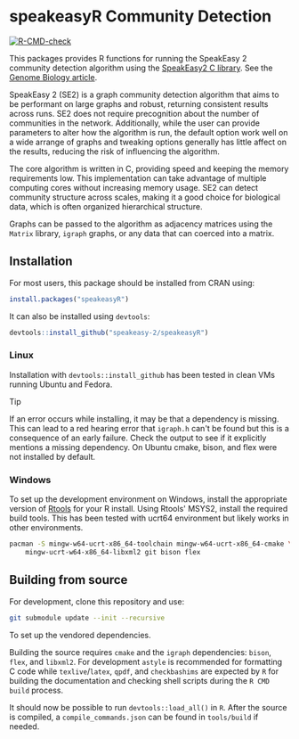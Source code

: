 # speakeasyR Community Detection
  [![R-CMD-check](https://github.com/SpeakEasy-2/speakeasyR/actions/workflows/R-CMD-check.yaml/badge.svg)](https://github.com/SpeakEasy-2/speakeasyR/actions/workflows/R-CMD-check.yaml)

This packages provides R functions for running the SpeakEasy 2 community detection algorithm using the [SpeakEasy2 C library](https://github.com/speakeasy-2/libspeakeasy2). See the [Genome Biology article](https://genomebiology.biomedcentral.com/articles/10.1186/s13059-023-03062-0).

SpeakEasy 2 (SE2) is a graph community detection algorithm that aims to be performant on large graphs and robust, returning consistent results across runs. SE2 does not require precognition about the number of communities in the network. Additionally, while the user can provide parameters to alter how the algorithm is run, the default option work well on a wide arrange of graphs and tweaking options generally has little affect on the results, reducing the risk of influencing the algorithm.

The core algorithm is written in C, providing speed and keeping the memory requirements low. This implementation can take advantage of multiple computing cores without increasing memory usage. SE2 can detect community structure across scales, making it a good choice for biological data, which is often organized hierarchical structure.

Graphs can be passed to the algorithm as adjacency matrices using the `Matrix` library, `igraph` graphs, or any data that can coerced into a matrix.

## Installation

For most users, this package should be installed from CRAN using:

``` r
install.packages("speakeasyR")
```

It can also be installed using `devtools`:

``` r
devtools::install_github("speakeasy-2/speakeasyR")
```

### Linux

Installation with `devtools::install_github` has been tested in clean VMs running Ubuntu and Fedora.

> [!TIP]
> If an error occurs while installing, it may be that a dependency is missing. This can lead to a red hearing error that `igraph.h` can't be found but this is a consequence of an early failure. Check the output to see if it explicitly mentions a missing dependency. On Ubuntu cmake, bison, and flex were not installed by default.

### Windows

To set up the development environment on Windows, install the appropriate version of [Rtools](https://cran.r-project.org/bin/windows/Rtools/) for your R install. Using Rtools' MSYS2, install the required build tools. This has been tested with ucrt64 environment but likely works in other environments.

```bash
pacman -S mingw-w64-ucrt-x86_64-toolchain mingw-w64-ucrt-x86_64-cmake \
	mingw-ucrt-w64-x86_64-libxml2 git bison flex
```

## Building from source

For development, clone this repository and use:

```bash
git submodule update --init --recursive
```

To set up the vendored dependencies.

Building the source requires `cmake` and the `igraph` dependencies: `bison`, `flex`, and `libxml2`. For development `astyle` is recommended for formatting C code while `texlive`/`latex`, `qpdf`, and `checkbashims` are expected by `R` for building the documentation and checking shell scripts during the `R CMD build` process.

It should now be possible to run `devtools::load_all()` in `R`. After the source is compiled, a `compile_commands.json` can be found in `tools/build` if needed.
